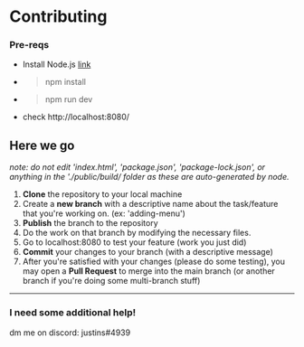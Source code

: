# Contributing

### Pre-reqs
* Install Node.js [link](https://nodejs.org/en/download/)
* > npm install
* > npm run dev
* check http://localhost:8080/

## Here we go

*note: do not edit 'index.html', 'package.json', 'package-lock.json', or anything in the './public/build/ folder as these are auto-generated by node.*

1. **Clone** the repository to your local machine
2. Create a **new branch** with a descriptive name about the task/feature that you're working on. (ex: 'adding-menu')
3. **Publish** the branch to the repository
4. Do the work on that branch by modifying the necessary files.
5. Go to localhost:8080 to test your feature (work you just did)
6. **Commit** your changes to your branch (with a descriptive message)
7. After you're satisfied with your changes (please do some testing), you may open a **Pull Request** to merge into the main branch (or another branch if you're doing some multi-branch stuff) 

----
### I need some additional help!
dm me on discord: justins#4939
